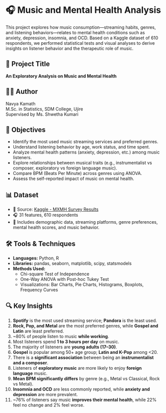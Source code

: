 # 🎧 Music and Mental Health Analysis

This project explores how music consumption—streaming habits, genres, and listening behaviors—relates to mental health conditions such as anxiety, depression, insomnia, and OCD. Based on a Kaggle dataset of 610 respondents, we performed statistical tests and visual analyses to derive insights on listener behavior and the therapeutic role of music.

## 🧠 Project Title
**An Exploratory Analysis on Music and Mental Health**

## 👩‍💻 Author
Navya Kamath  
M.Sc. in Statistics, SDM College, Ujire  
Supervised by Ms. Shwetha Kumari

## 🎯 Objectives
- Identify the most used music streaming services and preferred genres.
- Understand listening behavior by age, work status, and time spent.
- Analyze mental health patterns (anxiety, depression, etc.) among music listeners.
- Explore relationships between musical traits (e.g., instrumentalist vs composer, exploratory vs foreign language music).
- Compare BPM (Beats Per Minute) across genres using ANOVA.
- Assess the self-reported impact of music on mental health.

## 📊 Dataset
- 📁 Source: [Kaggle - MXMH Survey Results](https://www.kaggle.com/datasets/catherinerasgaitis/mxmh-survey-results)
- 🎧 31 features, 610 respondents
- 🎼 Includes demographic data, streaming platforms, genre preferences, mental health scores, and music behavior.

## 🛠️ Tools & Techniques
- **Languages:** Python, R
- **Libraries:** pandas, seaborn, matplotlib, scipy, statsmodels
- **Methods Used:**
  - Chi-square Test of Independence
  - One-Way ANOVA with Post-hoc Tukey Test
  - Visualizations: Bar Charts, Pie Charts, Histograms, Boxplots, Frequency Curves

## 🔍 Key Insights
1. **Spotify** is the most used streaming service; **Pandora** is the least used.
2. **Rock, Pop, and Metal** are the most preferred genres, while **Gospel and Latin** are least preferred.
3. ~80% of people listen to music **while working**.
4. Most listeners spend **1 to 3 hours per day** on music.
5. The majority of listeners are **young adults (17–30)**.
6. **Gospel** is popular among 50+ age group; **Latin and K-Pop** among <20.
7. There is a **significant association** between being an **instrumentalist and a composer**.
8. Listeners of **exploratory music** are more likely to enjoy **foreign language** music.
9. **Mean BPM significantly differs** by genre (e.g., Metal vs Classical, Rock vs Metal).
10. **Insomnia and OCD** are less commonly reported, while **anxiety and depression** are more prevalent.
11. ~76% of listeners say music **improves their mental health**, while 22% feel no change and 2% feel worse.
